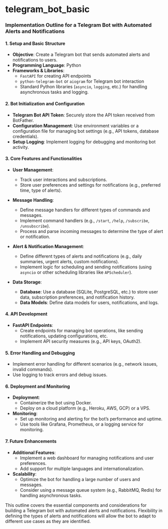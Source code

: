 # telegram_bot_basic
### Implementation Outline for a Telegram Bot with Automated Alerts and Notifications

#### 1. **Setup and Basic Structure**
   - **Objective**: Create a Telegram bot that sends automated alerts and notifications to users.
   - **Programming Language**: Python
   - **Frameworks & Libraries**:
     - `FastAPI` for creating API endpoints
     - `python-telegram-bot` or `aiogram` for Telegram bot interaction
     - Standard Python libraries (`asyncio`, `logging`, etc.) for handling asynchronous tasks and logging.

#### 2. **Bot Initialization and Configuration**
   - **Telegram Bot API Token**: Securely store the API token received from BotFather.
   - **Configuration Management**: Use environment variables or a configuration file for managing bot settings (e.g., API tokens, database credentials).
   - **Setup Logging**: Implement logging for debugging and monitoring bot activity.

#### 3. **Core Features and Functionalities**
   - **User Management**:
     - Track user interactions and subscriptions.
     - Store user preferences and settings for notifications (e.g., preferred time, type of alerts).

   - **Message Handling**:
     - Define message handlers for different types of commands and messages.
     - Implement command handlers (e.g., `/start`, `/help`, `/subscribe`, `/unsubscribe`).
     - Process and parse incoming messages to determine the type of alert or notification.

   - **Alert & Notification Management**:
     - Define different types of alerts and notifications (e.g., daily summaries, urgent alerts, custom notifications).
     - Implement logic for scheduling and sending notifications (using `asyncio` or other scheduling libraries like `APScheduler`).

   - **Data Storage**:
     - **Database**: Use a database (SQLite, PostgreSQL, etc.) to store user data, subscription preferences, and notification history.
     - **Data Models**: Define data models for users, notifications, and logs.

#### 4. **API Development**
   - **FastAPI Endpoints**:
     - Create endpoints for managing bot operations, like sending notifications, updating configurations, etc.
     - Implement API security measures (e.g., API keys, OAuth2).

#### 5. **Error Handling and Debugging**
   - Implement error handling for different scenarios (e.g., network issues, invalid commands).
   - Use logging to track errors and debug issues.

#### 6. **Deployment and Monitoring**
   - **Deployment**:
     - Containerize the bot using Docker.
     - Deploy on a cloud platform (e.g., Heroku, AWS, GCP) or a VPS.
   - **Monitoring**:
     - Set up monitoring and alerting for the bot’s performance and uptime.
     - Use tools like Grafana, Prometheus, or a logging service for monitoring.

#### 7. **Future Enhancements**
   - **Additional Features**:
     - Implement a web dashboard for managing notifications and user preferences.
     - Add support for multiple languages and internationalization.
   - **Scalability**:
     - Optimize the bot for handling a large number of users and messages.
     - Consider using a message queue system (e.g., RabbitMQ, Redis) for handling asynchronous tasks.

This outline covers the essential components and considerations for building a Telegram bot with automated alerts and notifications. Flexibility in defining the types of alerts and notifications will allow the bot to adapt to different use cases as they are identified.
